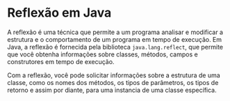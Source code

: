# Reflexão em Java

A reflexão é uma técnica que permite a um programa analisar e modificar a estrutura e o comportamento de um programa em tempo de execução. Em Java, a reflexão é fornecida pela biblioteca `java.lang.reflect`, que permite que você obtenha informações sobre classes, métodos, campos e construtores em tempo de execução.

Com a reflexão, você pode solicitar informações sobre a estrutura de uma classe, como os nomes dos métodos, os tipos de parâmetros, os tipos de retorno e assim por diante, para uma instancia de uma classe específica.